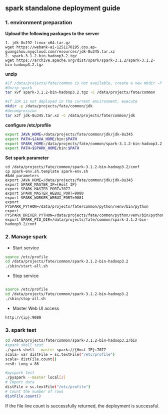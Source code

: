 ## spark standalone deployment guide

### 1. environment preparation

**Upload the following packages to the server**

```
1. jdk-8u192-linux-x64.tar.gz
wget https://webank-ai-1251170195.cos.ap-guangzhou.myqcloud.com/resources/jdk-8u345.tar.xz
2. spark-3.1.2-bin-hadoop3.2.tgz
wget https://archive.apache.org/dist/spark/spark-3.1.2/spark-3.1.2-bin-hadoop3.2.tgz
```

**unzip**

```bash
#If /data/projects/fate/common is not available, create a new mkdir -P /data/projects /fate/common
#Unzip spark
tar xvf spark-3.1.2-bin-hadoop3.2.tgz -C /data/projects/fate/common

#If JDK is not deployed in the current environment, execute
mkdir -p /data/projects/fate/common/jdk
#decompression
tar xJf jdk-8u345.tar.xz -C /data/projects/fate/common/jdk
```

**configure /etc/profile**

```bash
export JAVA_HOME=/data/projects/fate/common/jdk/jdk-8u345
export PATH=$JAVA_HOME/bin:$PATH
export SPARK_HOME=/data/projects/fate/common/spark-3.1.2-bin-hadoop3.2
export PATH=$SPARK_HOME/bin:$PATH
```

**Set spark parameter**

```
cd /data/projects/fate/common/spark-3.1.2-bin-hadoop3.2/conf
cp spark-env.sh.template spark-env.sh
#Add parameters
export JAVA_HOME=/data/projects/fate/common/jdk/jdk-8u345
export SPARK_MASTER_IP={Host IP}
export SPARK_MASTER_PORT=7077
export SPARK_MASTER_WEBUI_PORT=9080
export SPARK_WORKER_WEBUI_PORT=9081
export PYSPARK_PYTHON=/data/projects/fate/common/python/venv/bin/python
export PYSPARK_DRIVER_PYTHON=/data/projects/fate/common/python/venv/bin/python
export SPARK_PID_DIR=/data/projects/fate/common/spark-3.1.2-bin-hadoop3.2/conf
```

### 2. Manage spark

- Start service
```bash
source /etc/profile
cd /data/projects/fate/common/spark-3.1.2-bin-hadoop3.2
./sbin/start-all.sh
```
- Stop service
```bash

source /etc/profile
cd /data/projects/fate/common/spark-3.1.2-bin-hadoop3.2
./sbin/stop-all.sh
```
- Master Web UI access

```
http://{ip}:9080
```

### 3. spark test
```bash
cd /data/projects/fate/common/spark-3.1.2-bin-hadoop3.2/bin
#spark shell test
./spark-shell --master spark://{Host IP}:7077
scala> var distFile = sc.textFile("/etc/profile")
scala> distFile.count()
res0: Long = 86

#pyspark test
./pyspark --master local[2]
# Import data
distFile = sc.textFile("/etc/profile")
# Count the number of rows
distFile.count()
```
If the file line count is successfully returned, the deployment is successful.
